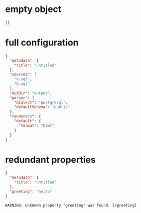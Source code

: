 # empty object

```json
{}
```

# full configuration

```json
{
  "metadata": {
    "title": "untitled"
  },
  "sources": [
    "a.sql",
    "b.sql"
  ],
  "outDir": "output",
  "parser": {
    "dialect": "postgresql",
    "defaultSchema": "public"
  },
  "renderers": {
    "default": {
      "format": "html"
    }
  }
}
```

# redundant properties


```json
{
  "metadata": {
    "title": "untitled"
  },
  "greeting": "hello"
}
```

```
WARNING: Unknown property "greeting" was found. [/greeting]
```
